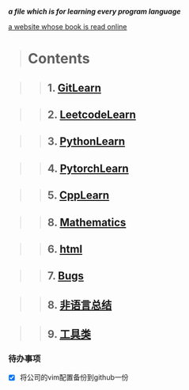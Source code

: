 ***a file which is for learning every program language***

[a website whose book is read online](https://www.bookstack.cn/)

> # Contents    

> > ## 1. [GitLearn](./GitLearn)    

> > ## 2. [LeetcodeLearn](./LeetcodeLearn)    

> > ## 3. [PythonLearn](./PythonLearn)    

> > ## 4. [PytorchLearn](./PytorchLearn)    

> > ## 5. [CppLearn](./CppLearn)    

> > ## 8. [Mathematics](./Mathematics/README.md)    

> > ## 6. [html](https://www.runoob.com/html/html-tutorial.html)    

> > ## 7. [Bugs](./BUGs)    

> > ## 8. [非语言总结](./非语言总结/非语言总结.md)      

> > ## 9. [工具类](./Tools)     

### 待办事项      
- [x] 将公司的vim配置备份到github一份   
